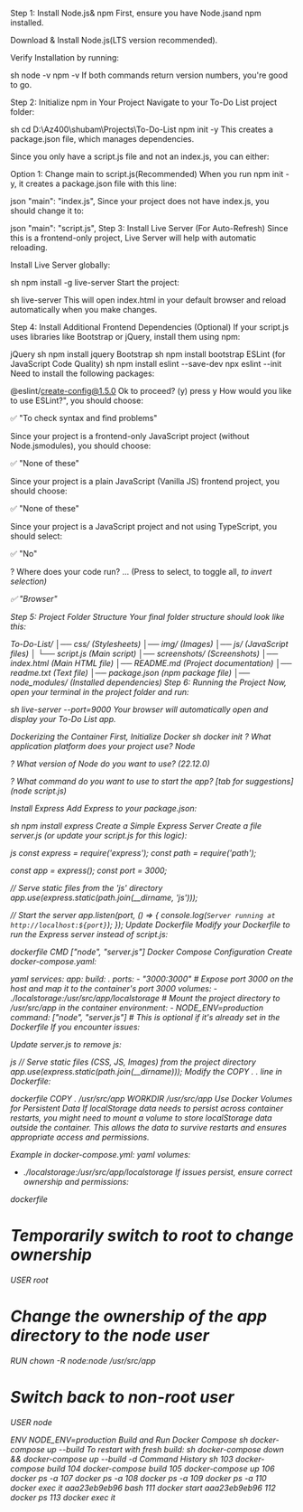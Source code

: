 Step 1: Install Node.js& npm
First, ensure you have Node.jsand npm installed.

Download & Install Node.js(LTS version recommended).

Verify Installation by running:

sh
node -v
npm -v
If both commands return version numbers, you're good to go.

Step 2: Initialize npm in Your Project
Navigate to your To-Do List project folder:

sh
cd D:\Az400\shubam\Projects\To-Do-List
npm init -y
This creates a package.json file, which manages dependencies.

Since you only have a script.js file and not an index.js, you can either:

Option 1: Change main to script.js(Recommended)
When you run npm init -y, it creates a package.json file with this line:

json
"main": "index.js",
Since your project does not have index.js, you should change it to:

json
"main": "script.js",
Step 3: Install Live Server (For Auto-Refresh)
Since this is a frontend-only project, Live Server will help with automatic reloading.

Install Live Server globally:

sh
npm install -g live-server
Start the project:

sh
live-server
This will open index.html in your default browser and reload automatically when you make changes.

Step 4: Install Additional Frontend Dependencies (Optional)
If your script.js uses libraries like Bootstrap or jQuery, install them using npm:

jQuery
sh
npm install jquery
Bootstrap
sh
npm install bootstrap
ESLint (for JavaScript Code Quality)
sh
npm install eslint --save-dev
npx eslint --init
Need to install the following packages:

@eslint/create-config@1.5.0
Ok to proceed? (y) press y
How would you like to use ESLint?", you should choose:

✅ "To check syntax and find problems"

Since your project is a frontend-only JavaScript project (without Node.jsmodules), you should choose:

✅ "None of these"

Since your project is a plain JavaScript (Vanilla JS) frontend project, you should choose:

✅ "None of these"

Since your project is a JavaScript project and not using TypeScript, you should select:

✅ "No"

? Where does your code run? ... (Press <space> to select, <a> to toggle all, <i> to invert selection)

✅ "Browser"

Step 5: Project Folder Structure
Your final folder structure should look like this:

To-Do-List/
│── css/                 (Stylesheets)
│── img/                 (Images)
│── js/                  (JavaScript files)
│   └── script.js        (Main script)
│── screenshots/         (Screenshots)
│── index.html           (Main HTML file)
│── README.md            (Project documentation)
│── readme.txt           (Text file)
│── package.json         (npm package file)
│── node_modules/        (Installed dependencies)
Step 6: Running the Project
Now, open your terminal in the project folder and run:

sh
live-server --port=9000
Your browser will automatically open and display your To-Do List app.

Dockerizing the Container
First, Initialize Docker
sh
docker init
? What application platform does your project use? Node

? What version of Node do you want to use? (22.12.0)

? What command do you want to use to start the app? [tab for suggestions] (node script.js)

Install Express
Add Express to your package.json:

sh
npm install express
Create a Simple Express Server
Create a file server.js (or update your script.js for this logic):

js
const express = require('express');
const path = require('path');

const app = express();
const port = 3000;

// Serve static files from the 'js' directory
app.use(express.static(path.join(__dirname, 'js')));

// Start the server
app.listen(port, () => {
  console.log(`Server running at http://localhost:${port}`);
});
Update Dockerfile
Modify your Dockerfile to run the Express server instead of script.js:

dockerfile
CMD ["node", "server.js"]
Docker Compose Configuration
Create docker-compose.yaml:

yaml
services:
  app:
    build: .
    ports:
      - "3000:3000"  # Expose port 3000 on the host and map it to the container's port 3000
    volumes:
      - ./localstorage:/usr/src/app/localstorage  # Mount the project directory to /usr/src/app in the container
    environment:
      - NODE_ENV=production
    command: ["node", "server.js"]  # This is optional if it's already set in the Dockerfile
If you encounter issues:

Update server.js to remove js:

js
// Serve static files (CSS, JS, Images) from the project directory
app.use(express.static(path.join(__dirname)));
Modify the COPY . . line in Dockerfile:

dockerfile
COPY . /usr/src/app
WORKDIR /usr/src/app
Use Docker Volumes for Persistent Data
If localStorage data needs to persist across container restarts, you might need to mount a volume to store localStorage data outside the container. This allows the data to survive restarts and ensures appropriate access and permissions.

Example in docker-compose.yml:
yaml
volumes:
  - ./localstorage:/usr/src/app/localstorage
If issues persist, ensure correct ownership and permissions:

dockerfile
# Temporarily switch to root to change ownership
USER root

# Change the ownership of the app directory to the node user
RUN chown -R node:node /usr/src/app

# Switch back to non-root user
USER node

ENV NODE_ENV=production
Build and Run Docker Compose
sh
docker-compose up --build
To restart with fresh build:
sh
docker-compose down && docker-compose up --build -d
Command History
sh
  103  docker-compose build
  104  docker-compose build
  105  docker-compose up
  106  docker ps -a
  107  docker ps -a
  108  docker ps -a
  109  docker ps -a
  110  docker exec it aaa23eb9eb96 bash
  111  docker start aaa23eb9eb96
  112  docker ps
  113  docker exec it
